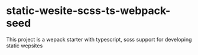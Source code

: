 # static-wesite-scss-ts-webpack-seed
This project is a wepack starter with typescript, scss support for developing static wepsites
